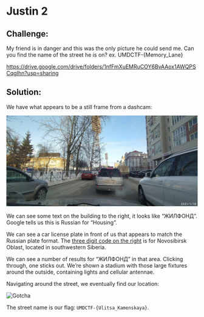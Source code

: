 # Justin 2

## Challenge:

My friend is in danger and this was the only picture he could send me. Can you find the name of the street he is on? ex. UMDCTF-{Memory_Lane}

https://drive.google.com/drive/folders/1nfFmXuEMRuCOY6BvAAox1AWQPSCqgIhn?usp=sharing

## Solution:

We have what appears to be a still frame from a dashcam:

<img src="image.PNG" alt="Dashing" width="600">

We can see some text on the building to the right, it looks like “ЖИЛФОНД”. Google tells us this is Russian for “Housing”.

We can see a car license plate in front of us that appears to match the Russian plate format. The [three digit code on the right](https://en.wikipedia.org/wiki/Vehicle_registration_plates_of_Russia#Regional_codes) is for Novosibirsk Oblast, located in southwestern Siberia.

We can see a number of results for “ЖИЛФОНД” in that area. Clicking through, one sticks out. We’re shown a stadium with those large fixtures around the outside, containing lights and cellular antennae.

Navigating around the street, we eventually find our location:

<img src="place.png" alt="Gotcha" width="600">

The street name is our flag: `UMDCTF-{Ulitsa_Kamenskaya}`.
